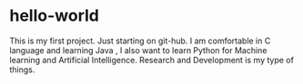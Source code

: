 # hello-world
This is my first project. Just starting on git-hub.
I am comfortable in C language and learning Java , I also want to learn Python for Machine learning and Artificial Intelligence.
Research and Development is my type of things.

